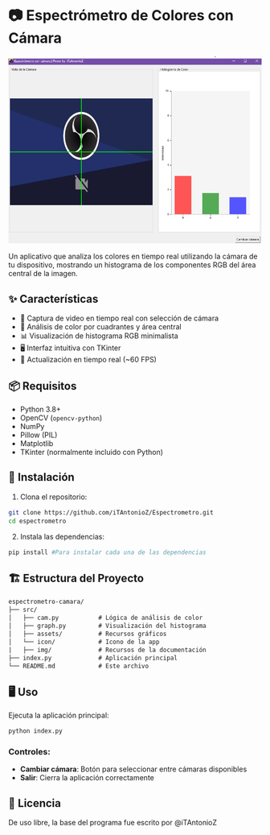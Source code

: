 # 📷 Espectrómetro de Colores con Cámara

![Demo del Espectrómetro](src/assets/img/test.png) <!-- Reemplaza con una imagen real de tu proyecto -->

Un aplicativo que analiza los colores en tiempo real utilizando la cámara de tu dispositivo, mostrando un histograma de los componentes RGB del área central de la imagen.

## ✨ Características

- 🎥 Captura de video en tiempo real con selección de cámara
- 🎨 Análisis de color por cuadrantes y área central
- 📊 Visualización de histograma RGB minimalista
- 🖥️ Interfaz intuitiva con TKinter
- 🔄 Actualización en tiempo real (~60 FPS)

## 📦 Requisitos

- Python 3.8+
- OpenCV (`opencv-python`)
- NumPy
- Pillow (PIL)
- Matplotlib
- TKinter (normalmente incluido con Python)

## 🚀 Instalación

1. Clona el repositorio:

```bash
git clone https://github.com/iTAntonioZ/Espectrometro.git
cd espectrometro
```

2. Instala las dependencias:

```bash
pip install #Para instalar cada una de las dependencias
```

## 🏗️ Estructura del Proyecto

```
espectrometro-camara/
├── src/
│   ├── cam.py           # Lógica de análisis de color
│   ├── graph.py         # Visualización del histograma
│   ├── assets/          # Recursos gráficos
│   └── icon/            # Icono de la app
|   ├── img/             # Recursos de la documentación
├── index.py             # Aplicación principal
└── README.md            # Este archivo
```

## 🖥️ Uso

Ejecuta la aplicación principal:

```bash
python index.py
```

### Controles:
- **Cambiar cámara**: Botón para seleccionar entre cámaras disponibles
- **Salir**: Cierra la aplicación correctamente

## 📄 Licencia

De uso libre, la base del programa fue escrito por @iTAntonioZ